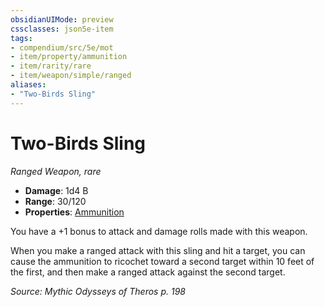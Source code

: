 ```yaml
---
obsidianUIMode: preview
cssclasses: json5e-item
tags:
- compendium/src/5e/mot
- item/property/ammunition
- item/rarity/rare
- item/weapon/simple/ranged
aliases: 
- "Two-Birds Sling"
---
```

# Two-Birds Sling
*Ranged Weapon, rare*  

- **Damage**: 1d4 B
- **Range**: 30/120
- **Properties**: [Ammunition](rules/item-properties.md#Ammunition)

You have a +1 bonus to attack and damage rolls made with this weapon.

When you make a ranged attack with this sling and hit a target, you can cause the ammunition to ricochet toward a second target within 10 feet of the first, and then make a ranged attack against the second target.

*Source: Mythic Odysseys of Theros p. 198*